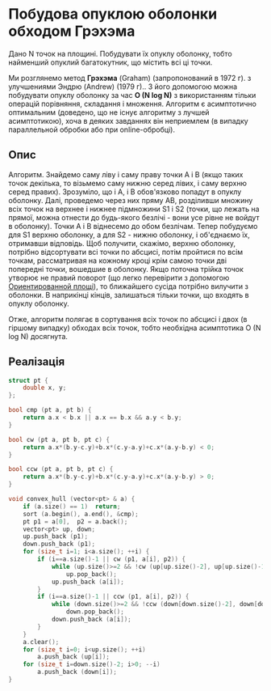 # Побудова опуклою оболонки обходом Грэхэма

Дано N точок на площині. Побудувати їх опуклу оболонку, тобто найменший опуклий багатокутник, що містить всі ці точки.

Ми розглянемо метод **Грэхэма** (Graham) (запропонований в 1972 г). з улучшениями Эндрю (Andrew) (1979 г).. З його допомогою можна побудувати опуклу оболонку за час **O (N log N)** з використанням тільки операцій порівняння, складання і множення. Алгоритм є асимптотично оптимальним (доведено, що не існує алгоритму з лучшей асимптотикою), хоча в деяких завданнях він неприемлем (в випадку параллельной обробки або при online-обробці).

## Опис

Алгоритм. Знайдемо саму ліву і саму праву точки A і B (якщо таких точок декілька, то візьмемо саму нижню серед лівих, і саму верхню серед правих). Зрозуміло, що і A, і B обов'язково попадут в опуклу оболонку. Далі, проведемо через них пряму AB, розділивши множину всіх точок на верхнее і нижнее підмножини S1 і S2 (точки, що лежать на прямої, можна отнести до будь-якого безлічі - вони усе рівне не войдут в оболонку). Точки A і B віднесемо до обом безлічам. Тепер побудуємо для S1 верхню оболонку, а для S2 - нижню оболонку, і об'єднаємо їх, отримавши відповідь. Щоб получити, скажімо, верхню оболонку, потрібно відсортувати всі точки по абсцисі, потім пройтися по всім точкам, рассматривая на кожному кроці крім самою точки дві попередні точки, вошедшие в оболонку. Якщо поточна трійка точок утворює не правий поворот (що легко перевірити з допомогою [Ориентированной площі](oriented_area)), то ближайшего сусіда потрібно вилучити з оболонки. В наприкінці кінців, залишаться тільки точки, що входять в опуклу оболонку.

Отже, алгоритм полягає в сортування всіх точок по абсцисі і двох (в гіршому випадку) обходах всіх точок, тобто необхідна асимптотика O (N log N) досягнута.

## Реалізація

<!--- TODO: specify code snippet id -->
``` cpp
struct pt {
    double x, y;
};

bool cmp (pt a, pt b) {
    return a.x < b.x || a.x == b.x && a.y < b.y;
}

bool cw (pt a, pt b, pt c) {
    return a.x*(b.y-c.y)+b.x*(c.y-a.y)+c.x*(a.y-b.y) < 0;
}

bool ccw (pt a, pt b, pt c) {
    return a.x*(b.y-c.y)+b.x*(c.y-a.y)+c.x*(a.y-b.y) > 0;
}

void convex_hull (vector<pt> & a) {
    if (a.size() == 1)  return;
    sort (a.begin(), a.end(), &cmp);
    pt p1 = a[0],  p2 = a.back();
    vector<pt> up, down;
    up.push_back (p1);
    down.push_back (p1);
    for (size_t i=1; i<a.size(); ++i) {
        if (i==a.size()-1 || cw (p1, a[i], p2)) {
            while (up.size()>=2 && !cw (up[up.size()-2], up[up.size()-1], a[i]))
                up.pop_back();
            up.push_back (a[i]);
        }
        if (i==a.size()-1 || ccw (p1, a[i], p2)) {
            while (down.size()>=2 && !ccw (down[down.size()-2], down[down.size()-1], a[i]))
                down.pop_back();
            down.push_back (a[i]);
        }
    }
    a.clear();
    for (size_t i=0; i<up.size(); ++i)
        a.push_back (up[i]);
    for (size_t i=down.size()-2; i>0; --i)
        a.push_back (down[i]);
}
```
